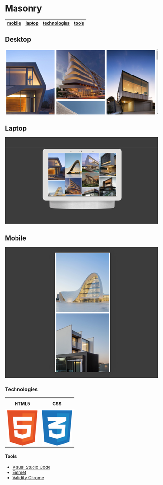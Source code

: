 # Masonry    

| [mobile](#mobile) | [laptop](#laptop) | [technologies](#technologies) | [tools](#tools) |
|--------------------|--------------------|-------------------------------|------------------|

## Desktop
<img src="https://github.com/AndriiKot/CSS__Masonry/blob/main/preview/desktop.png" alt="Desktop preview">

## Laptop
<img src="https://github.com/AndriiKot/CSS__Masonry/blob/main/preview/laptop.png" alt="Laptop preview">

## Mobile
<img src="https://github.com/AndriiKot/CSS__Masonry/blob/main/preview/mobile.png" alt="Mobile preview">

### Technologies

<table>
  <thead>
    <tr>
      <th height=33 width=100>HTML5</th>
      <th height=33 width=100>CSS</th>
    </tr>
  </thead>
  <tbody>
      <tr>
      <td height=100 width=100>
        <a href=https://html.spec.whatwg.org/multipage/>
          <img src="https://github.com/AndriiKot/CSS__Masonry/blob/main/preview/technologies/html.svg" alt=HTML5>
        </a>
      </td>
      <td height=100 width=100>
        <a href=https://www.w3.org/Style/CSS/>
          <img src="https://github.com/AndriiKot/CSS__Masonry/blob/main/preview/technologies/css.svg" alt=CSS>
        </a>
      </td>
    </tr>
  </tbody>
</table>

#### Tools:

<ul>
  <li><a href="https://code.visualstudio.com/">Visual Studio Code</a></li>
  <li><a href="https://code.visualstudio.com/docs/editor/emmet">Emmet</a></li>
  <li><a href="https://chromewebstore.google.com/detail/validity/bbicmjjbohdfglopkidebfccilipgeif">Validity Chrome</a></li>
</ul>
